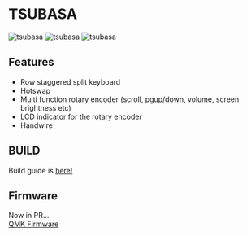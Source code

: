 # TSUBASA

![tsubasa](https://i.imgur.com/q5JlhvM.jpg)
![tsubasa](https://i.imgur.com/b2EbVWD.jpg)
![tsubasa](https://i.imgur.com/MwMRIhU.jpg)


## Features
* Row staggered split keyboard
* Hotswap
* Multi function rotary encoder (scroll, pgup/down, volume, screen brightness etc)
* LCD indicator for the rotary encoder
* Handwire

## BUILD
Build guide is [here!](build_guide.md)

## Firmware
Now in PR...  
[QMK Firmware]()
